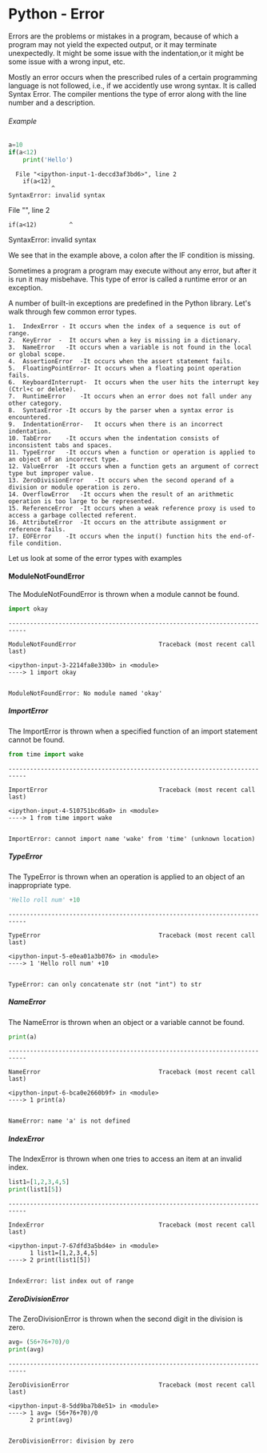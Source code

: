 # Python - Error

Errors are the problems or mistakes in a program, because of which a program may not yield the expected output, or it may terminate unexpectedly. 
It might be some issue with the indentation,or it might be some issue with a wrong input, etc.

Mostly an error occurs when the prescribed rules of a certain programming language is not followed, i.e., if we accidently use wrong syntax. It is called Syntax Error. The compiler mentions the type of error along with the line number and a description.

###### Example


```python
a=10
if(a<12)
    print('Hello')
```


      File "<ipython-input-1-deccd3af3bd6>", line 2
        if(a<12)
                ^
    SyntaxError: invalid syntax
    


File "<ipython-input-1-deccd3af3bd6>", line 2
    
    
    if(a<12)         ^    
SyntaxError: invalid syntax

We see that in the example above, a colon after the IF condition is missing.

Sometimes a program a program may execute without any error, but after it is run it may misbehave. This type of error is called a runtime error or an exception.

 A number of built-in exceptions are predefined in the Python library. Let's walk through few common error types.

    1.  IndexError - It occurs when the index of a sequence is out of range.
    2.  KeyError  -  It occurs when a key is missing in a dictionary.
    3.  NameError	-It occurs when a variable is not found in the local or global scope.
    4.  AssertionError	-It occurs when the assert statement fails.
    5.  FloatingPointError-	It occurs when a floating point operation fails.
    6.  KeyboardInterrupt-	It occurs when the user hits the interrupt key (Ctrl+c or delete).
    7.  RuntimeError	-It occurs when an error does not fall under any other category.
    8.  SyntaxError	-It occurs by the parser when a syntax error is encountered.
    9.  IndentationError-	It occurs when there is an incorrect indentation.
    10. TabError	-It occurs when the indentation consists of inconsistent tabs and spaces.
    11. TypeError	-It occurs when a function or operation is applied to an object of an incorrect type.
    12. ValueError	-It occurs when a function gets an argument of correct type but improper value.
    13. ZeroDivisionError	-It occurs when the second operand of a division or module operation is zero.
    14. OverflowError	-It occurs when the result of an arithmetic operation is too large to be represented.
    15. ReferenceError	-It occurs when a weak reference proxy is used to access a garbage collected referent.
    16. AttributeError	-It occurs on the attribute assignment or reference fails.
    17. EOFError	-It occurs when the input() function hits the end-of-file condition.

Let us look at some of the error types with examples

#### ModuleNotFoundError
The ModuleNotFoundError is thrown when a module cannot be found.


```python
import okay
```


    ---------------------------------------------------------------------------

    ModuleNotFoundError                       Traceback (most recent call last)

    <ipython-input-3-2214fa8e330b> in <module>
    ----> 1 import okay
    

    ModuleNotFoundError: No module named 'okay'


##### ImportError
The ImportError is thrown when a specified function of an import statement cannot be found.


```python
from time import wake
```


    ---------------------------------------------------------------------------

    ImportError                               Traceback (most recent call last)

    <ipython-input-4-510751bcd6a0> in <module>
    ----> 1 from time import wake
    

    ImportError: cannot import name 'wake' from 'time' (unknown location)


##### TypeError
The TypeError is thrown when an operation is applied to an object of an inappropriate type.


```python
'Hello roll num' +10 
```


    ---------------------------------------------------------------------------

    TypeError                                 Traceback (most recent call last)

    <ipython-input-5-e0ea01a3b076> in <module>
    ----> 1 'Hello roll num' +10
    

    TypeError: can only concatenate str (not "int") to str


##### NameError
The NameError is thrown when an object or a variable cannot be found.


```python
print(a)
```


    ---------------------------------------------------------------------------

    NameError                                 Traceback (most recent call last)

    <ipython-input-6-bca0e2660b9f> in <module>
    ----> 1 print(a)
    

    NameError: name 'a' is not defined


##### IndexError
The IndexError is thrown when one tries to access an item at an invalid index.


```python
list1=[1,2,3,4,5]
print(list1[5])
```


    ---------------------------------------------------------------------------

    IndexError                                Traceback (most recent call last)

    <ipython-input-7-67dfd3a5bd4e> in <module>
          1 list1=[1,2,3,4,5]
    ----> 2 print(list1[5])
    

    IndexError: list index out of range


##### ZeroDivisionError
The ZeroDivisionError is thrown when the second digit in the division is zero.


```python
avg= (56+76+70)/0
print(avg)
```


    ---------------------------------------------------------------------------

    ZeroDivisionError                         Traceback (most recent call last)

    <ipython-input-8-5dd9ba7b8e51> in <module>
    ----> 1 avg= (56+76+70)/0
          2 print(avg)
    

    ZeroDivisionError: division by zero



```python

```
